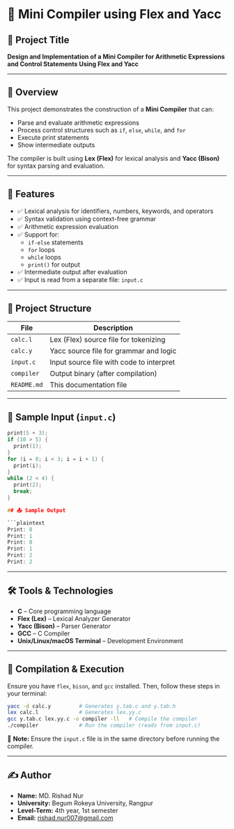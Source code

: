# 🧠 Mini Compiler using Flex and Yacc

## 📌 Project Title

**Design and Implementation of a Mini Compiler for Arithmetic Expressions and Control Statements Using Flex and Yacc**

---

## 📖 Overview

This project demonstrates the construction of a **Mini Compiler** that can:

- Parse and evaluate arithmetic expressions
- Process control structures such as `if`, `else`, `while`, and `for`
- Execute print statements
- Show intermediate outputs

The compiler is built using **Lex (Flex)** for lexical analysis and **Yacc (Bison)** for syntax parsing and evaluation.

---

## 🚀 Features

- ✅ Lexical analysis for identifiers, numbers, keywords, and operators
- ✅ Syntax validation using context-free grammar
- ✅ Arithmetic expression evaluation
- ✅ Support for:
  - `if-else` statements
  - `for` loops
  - `while` loops
  - `print()` for output
- ✅ Intermediate output after evaluation
- ✅ Input is read from a separate file: `input.c`

---

## 📂 Project Structure

| File        | Description                              |
| ----------- | ---------------------------------------- |
| `calc.l`    | Lex (Flex) source file for tokenizing    |
| `calc.y`    | Yacc source file for grammar and logic   |
| `input.c`   | Input source file with code to interpret |
| `compiler`  | Output binary (after compilation)        |
| `README.md` | This documentation file                  |

---

## 🧪 Sample Input (`input.c`)

````c
print(5 + 3);
if (10 > 5) {
  print(1);
}
for (i = 0; i < 3; i = i + 1) {
  print(i);
}
while (2 < 4) {
  print(2);
  break;
}

## 📤 Sample Output

```plaintext
Print: 8
Print: 1
Print: 0
Print: 1
Print: 2
Print: 2
````

---

## 🛠️ Tools & Technologies

- **C** – Core programming language
- **Flex (Lex)** – Lexical Analyzer Generator
- **Yacc (Bison)** – Parser Generator
- **GCC** – C Compiler
- **Unix/Linux/macOS Terminal** – Development Environment

---

## 🧰 Compilation & Execution

Ensure you have `flex`, `bison`, and `gcc` installed. Then, follow these steps in your terminal:

```bash
yacc -d calc.y         # Generates y.tab.c and y.tab.h
lex calc.l             # Generates lex.yy.c
gcc y.tab.c lex.yy.c -o compiler -ll   # Compile the compiler
./compiler             # Run the compiler (reads from input.c)
```

📁 **Note:** Ensure the `input.c` file is in the same directory before running the compiler.

---

## ✍️ Author

- **Name:** MD. Rishad Nur
- **University:** Begum Rokeya University, Rangpur
- **Level-Term:** 4th year, 1st semester
- **Email:** rishad.nur007@gmail.com

